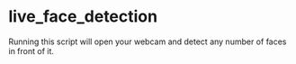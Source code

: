 # live_face_detection
Running this script will open your webcam and detect any number of faces in front of it.
